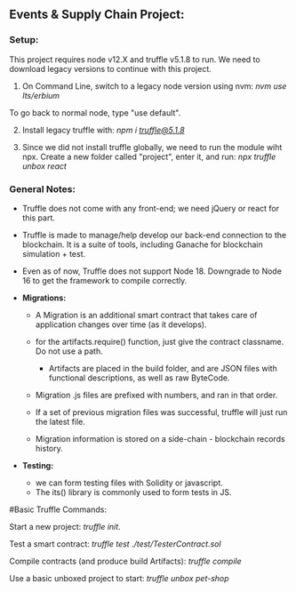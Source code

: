 ## Events & Supply Chain Project:

### Setup:

This project requires node v12.X and truffle v5.1.8 to run. We need to download legacy versions to continue with this project.

1) On Command Line, switch to a legacy node version using nvm: *nvm use lts/erbium*


To go back to normal node, type "use default".

2) Install legacy truffle with: *npm i truffle@5.1.8*


3) Since we did not install truffle globally, we need to run the module wiht npx. Create a new folder called "project", enter it, and run: *npx truffle unbox react*

### General Notes:

- Truffle does not come with any front-end; we need jQuery or react for this part.
- Truffle is made to manage/help develop our back-end connection to the blockchain. It is a suite of tools, including Ganache for blockchain simulation + test.
- Even as of now, Truffle does not support Node 18. Downgrade to Node 16 to get the framework to compile correctly.

- **Migrations:**

  - A Migration is an additional smart contract that takes care of application changes over time (as it develops).

  - for the artifacts.require() function, just give the contract classname. Do not use a path.

    - Artifacts are placed in the build folder, and are JSON files with functional descriptions, as well as raw ByteCode.

  - Migration .js files are prefixed with numbers, and ran in that order.

  - If a set of previous migration files was successful, truffle will just run the latest file.

  - Migration information is stored on a side-chain - blockchain records history.


- **Testing:**

  - we can form testing files with Solidity or javascript.
  - The its() library is commonly used to form tests in JS.

#Basic Truffle Commands:

Start a new project: *truffle init*.

Test a smart contract: *truffle test ./test/TesterContract.sol*

Compile contracts (and produce build Artifacts): *truffle compile*

Use a basic unboxed project to start: *truffle unbox pet-shop*
